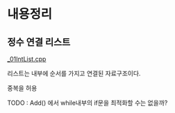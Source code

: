 # 내용정리

## 정수 연결 리스트
[_01IntList.cpp](_01IntList.cpp)

리스트는 내부에 순서를 가지고 연결된 자료구조이다.

중복을 허용

TODO : Add() 에서 while내부의 if문을 최적화할 수는 없을까?

